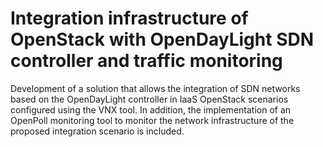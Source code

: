 # Integration infrastructure of OpenStack with OpenDayLight SDN controller and traffic monitoring
Development of a solution that allows the integration of SDN networks based on the OpenDayLight controller in IaaS OpenStack scenarios configured using the VNX tool. In addition, the implementation of an OpenPoll monitoring tool to monitor the network infrastructure of the proposed integration scenario is included.
